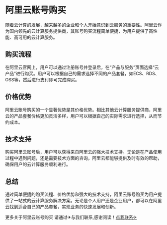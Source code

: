 # 阿里云账号购买

随着云计算的发展，越来越多的企业和个人开始意识到云服务的重要性。阿里云作为国内领先的云计算服务提供商，其账号购买流程简单便捷，为用户提供了高性能、高可用的云计算服务。

## 购买流程

在阿里云官网上，用户可以通过注册账号并登录后，在“产品与服务”页面选择“云产品”进行购买。用户可以根据自己的需求选择不同的产品套餐，如ECS、RDS、OSS等，然后进行支付即可完成购买。

## 价格优势

阿里云账号购买的一个显著优势是其价格优势。相比其他云计算服务提供商，阿里云的产品套餐价格更加灵活多样，用户可以根据自己的实际需求进行选择，从而节约成本。

## 技术支持

购买阿里云账号后，用户可以获得来自阿里云的强大技术支持。无论是在产品使用过程中遇到问题，还是需要技术方面的咨询，阿里云都能够提供及时有效的帮助，确保用户的云计算服务顺利进行。

## 总结

通过简单便捷的购买流程、价格优势和强大的技术支持，阿里云账号购买为用户提供了一站式的云计算服务解决方案。无论是个人用户还是企业用户，都可以在阿里云找到适合自己的产品套餐，实现业务的快速发展和创新。

更多关于阿里云账号购买 请通过✈与我们联系,感谢阅读！[点我联系✈](https://home.G208.com)